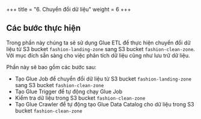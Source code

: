 +++
title = "6. Chuyển đổi dữ liệu"
weight = 6
+++

## Các bước thực hiện
Trong phần này chúng ta sẽ sử dụng Glue ETL để thực hiện chuyển đổi dữ liệu
từ S3 bucket `fashion-landing-zone` sang S3 bucket `fashion-clean-zone`.
Với mục đích sẵn sàng cho việc phân tích dữ liệu cũng như lưu trữ dữ liệu.

Phần này sẽ bao gồm các bước sau:
- Tạo Glue Job để chuyển đổi dữ liệu từ S3 bucket `fashion-landing-zone` sang S3 bucket `fashion-clean-zone`
- Tạo Glue Trigger để tự động chạy Glue Job
- Kiểm tra dữ liệu trong S3 bucket `fashion-clean-zone`
- Tạo Glue Crawler để tự động tạo Glue Data Catalog cho dữ liệu trong S3 bucket `fashion-clean-zone`
